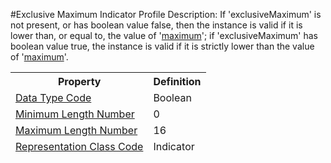 #Exclusive Maximum Indicator Profile
Description: If 'exclusiveMaximum' is not present, or has boolean value false, then the instance is valid if it is lower than, or equal to, the value of '[maximum](MaximumNumber)';  if 'exclusiveMaximum' has boolean value true, the instance is valid if it is strictly lower than the value of '[maximum](MaximumNumber)'.<table><thead><tr><th scope='col'>Property</th><th scope='col'>Definition</th></tr><tr><td><a href='DataTypeCode.md'>Data Type Code</a></td><td>Boolean</td></tr><tr><td><a href='MinimumLengthNumber.md'>Minimum Length Number</a></td><td>0</td></tr><tr><td><a href='MaximumLengthNumber.md'>Maximum Length Number</a></td><td>16</td></tr><tr><td><a href='RepresentationClass.md'>Representation Class Code</a></td><td>Indicator</td></tr></table>